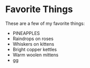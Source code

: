 # Favorite Things

These are a few of my favorite things:

- PINEAPPLES
- Raindrops on roses
- Whiskers on kittens
- Bright copper kettles
- Warm woolen mittens
- gg
